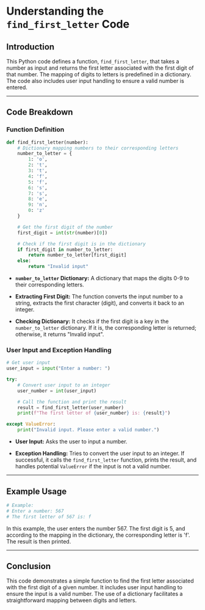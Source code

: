 # Understanding the `find_first_letter` Code

## Introduction
This Python code defines a function, `find_first_letter`, that takes a number as input and returns the first letter associated with the first digit of that number. The mapping of digits to letters is predefined in a dictionary. The code also includes user input handling to ensure a valid number is entered.

---

## Code Breakdown

### Function Definition
```python
def find_first_letter(number):
    # Dictionary mapping numbers to their corresponding letters
    number_to_letter = {
        1: 'o',
        2: 't',
        3: 't',
        4: 'f',
        5: 'f',
        6: 's',
        7: 's',
        8: 'e',
        9: 'n',
        0: 'z'
    }

    # Get the first digit of the number
    first_digit = int(str(number)[0])

    # Check if the first digit is in the dictionary
    if first_digit in number_to_letter:
        return number_to_letter[first_digit]
    else:
        return "Invalid input"
```

- **`number_to_letter` Dictionary:** A dictionary that maps the digits 0-9 to their corresponding letters.

- **Extracting First Digit:** The function converts the input number to a string, extracts the first character (digit), and converts it back to an integer.

- **Checking Dictionary:** It checks if the first digit is a key in the `number_to_letter` dictionary. If it is, the corresponding letter is returned; otherwise, it returns "Invalid input".

### User Input and Exception Handling
```python
# Get user input
user_input = input("Enter a number: ")

try:
    # Convert user input to an integer
    user_number = int(user_input)

    # Call the function and print the result
    result = find_first_letter(user_number)
    print(f"The first letter of {user_number} is: {result}")

except ValueError:
    print("Invalid input. Please enter a valid number.")
```

- **User Input:** Asks the user to input a number.

- **Exception Handling:** Tries to convert the user input to an integer. If successful, it calls the `find_first_letter` function, prints the result, and handles potential `ValueError` if the input is not a valid number.

---

## Example Usage
```python
# Example:
# Enter a number: 567
# The first letter of 567 is: f
```

In this example, the user enters the number 567. The first digit is 5, and according to the mapping in the dictionary, the corresponding letter is 'f'. The result is then printed.

---

## Conclusion
This code demonstrates a simple function to find the first letter associated with the first digit of a given number. It includes user input handling to ensure the input is a valid number. The use of a dictionary facilitates a straightforward mapping between digits and letters.
